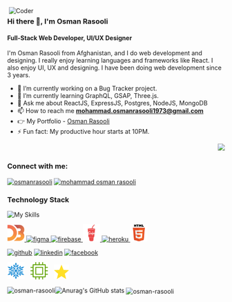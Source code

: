 
<img src="https://c.tenor.com/qJ5evVs-_uUAAAAC/coding.gif" width="500" alt="Coder" align="right">

### Hi there 👋, I'm Osman Rasooli
#### Full-Stack Web Developer, UI/UX Designer


I'm Osman Rasooli from Afghanistan, and I do web development and designing. I really enjoy learning languages and frameworks like React.  I also enjoy UI, UX and designing. I have been doing web development since 3 years.




- 🔭 I’m currently working on a Bug Tracker project. 
- 🌱 I’m currently learning GraphQL, GSAP, Three.js. 
- 💬 Ask me about ReactJS, ExpressJS, Postgres, NodeJS,  MongoDB 
- 📫 How to reach me **mohammad.osmanrasooli1973@gmail.com**
- :point_right:	 My Portfolio - [Osman Rasooli](https://osman-rasooli.github.io/new_portfolio/)
- ⚡ Fun fact: My productive hour starts at 10PM. 

<p align="right"><img src="https://www.codewars.com/users/Osman-Rasooli/badges/large" /><p/>
<h3 align="left">Connect with me:</h3>
<p align="left">
<a href="https://twitter.com/osmanrasooli" target="blank"><img align="center" src="https://raw.githubusercontent.com/rahuldkjain/github-profile-readme-generator/master/src/images/icons/Social/twitter.svg" alt="osmanrasooli" height="30" width="40" /></a>
<a href="https://linkedin.com/in/mohammad osman rasooli" target="blank"><img align="center" src="https://raw.githubusercontent.com/rahuldkjain/github-profile-readme-generator/master/src/images/icons/Social/linked-in-alt.svg" alt="mohammad osman rasooli" height="30" width="40" /></a> 
</p>


### Technology Stack
![My Skills](https://skills.thijs.gg/icons?i=html,css,tailwind,js,ts,jquery,react,nodejs,mongodb,expressjs,nextjs,php,postgres,docker) <p align="left"> <a href="https://d3js.org/" target="_blank" rel="noreferrer"> <img src="https://raw.githubusercontent.com/devicons/devicon/master/icons/d3js/d3js-original.svg" alt="d3js" width="40" height="40"/> </a> <a href="https://www.figma.com/" target="_blank" rel="noreferrer"> <img src="https://www.vectorlogo.zone/logos/figma/figma-icon.svg" alt="figma" width="40" height="40"/> </a> <a href="https://firebase.google.com/" target="_blank" rel="noreferrer"> <img src="https://www.vectorlogo.zone/logos/firebase/firebase-icon.svg" alt="firebase" width="40" height="40"/> </a> </a> <a href="https://gulpjs.com" target="_blank" rel="noreferrer"> <img src="https://raw.githubusercontent.com/devicons/devicon/master/icons/gulp/gulp-plain.svg" alt="gulp" width="40" height="40"/> </a> <a href="https://heroku.com" target="_blank" rel="noreferrer"> <img src="https://www.vectorlogo.zone/logos/heroku/heroku-icon.svg" alt="heroku" width="40" height="40"/> </a> <a href="https://www.w3.org/html/" target="_blank" rel="noreferrer"> <img src="https://raw.githubusercontent.com/devicons/devicon/master/icons/html5/html5-original-wordmark.svg" alt="html5" width="40" height="40"/> </a>



[<img src='https://cdn.jsdelivr.net/npm/simple-icons@3.0.1/icons/github.svg' alt='github' height='40'>](https://github.com/Osman-Rasooli)  [<img src='https://cdn.jsdelivr.net/npm/simple-icons@3.0.1/icons/linkedin.svg' alt='linkedin' height='40'>](https://www.linkedin.com/in/OsmanRasooli/)  [<img src='https://cdn.jsdelivr.net/npm/simple-icons@3.0.1/icons/facebook.svg' alt='facebook' height='40'>](https://www.facebook.com/OsmanRasooli)  

<a href='https://archiveprogram.github.com/'><img src='https://raw.githubusercontent.com/acervenky/animated-github-badges/master/assets/acbadge.gif' width='40' height='40'></a> <a href='https://docs.github.com/en/developers'><img src='https://raw.githubusercontent.com/acervenky/animated-github-badges/master/assets/devbadge.gif' width='40' height='40'></a> <a href='https://stars.github.com/'><img src='https://raw.githubusercontent.com/acervenky/animated-github-badges/master/assets/starbadge.gif' width='35' height='35'></a> 


![Anurag's GitHub stats](https://github-readme-stats.vercel.app/api?username=osman-rasooli&show_icons=true&theme=prussian)
<img align="left" src="https://github-readme-streak-stats.herokuapp.com/?user=Osman-Rasooli&" alt="osman-rasooli" />
<img align="center" src="https://github-readme-stats.vercel.app/api/top-langs?username=Osman-Rasooli&show_icons=true&locale=en&layout=compact&theme=prussian" alt="osman-rasooli" /> 


